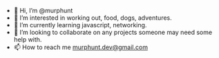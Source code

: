 - 👋 Hi, I’m @murphunt
- 👀 I’m interested in working out, food, dogs, adventures. 
- 🌱 I’m currently learning javascript, networking.
- 💞️ I’m looking to collaborate on any projects someone may need some help with.
- 📫 How to reach me murphunt.dev@gmail.com

<!---
murphunt/murphunt is a ✨ special ✨ repository because its `README.md` (this file) appears on your GitHub profile.
You can click the Preview link to take a look at your changes.
--->
